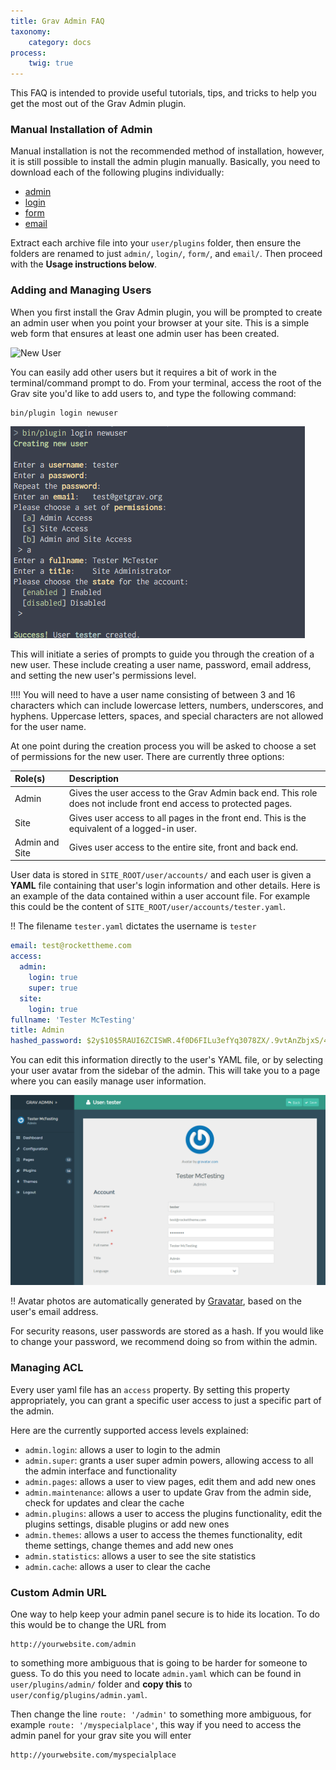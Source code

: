 ```yaml
---
title: Grav Admin FAQ
taxonomy:
    category: docs
process:
    twig: true
---
```


This FAQ is intended to provide useful tutorials, tips, and tricks to help you get the most out of the Grav Admin plugin.

### Manual Installation of Admin

Manual installation is not the recommended method of installation, however, it is still possible to install the admin plugin manually. Basically, you need to download each of the following plugins individually:

* [admin](https://github.com/getgrav/grav-plugin-admin/archive/master.zip)
* [login](https://github.com/getgrav/grav-plugin-login/archive/master.zip)
* [form](https://github.com/getgrav/grav-plugin-form/archive/master.zip)
* [email](https://github.com/getgrav/grav-plugin-email/archive/master.zip)

Extract each archive file into your `user/plugins` folder, then ensure the folders are renamed to just `admin/`, `login/`, `form/`, and `email/`.  Then proceed with the **Usage instructions below**.

### Adding and Managing Users

When you first install the Grav Admin plugin, you will be prompted to create an admin user when you point your browser at your site. This is a simple web form that ensures at least one admin user has been created.

![New User](../introduction/new-user.png?classes=shadow)

You can easily add other users but it requires a bit of work in the terminal/command prompt to do. From your terminal, access the root of the Grav site you'd like to add users to, and type the following command:

```text
bin/plugin login newuser
```

![Grav Admin FAQ](faq_1.png?classes=shadow)

This will initiate a series of prompts to guide you through the creation of a new user. These include creating a user name, password, email address, and setting the new user's permissions level.

!!!! You will need to have a user name consisting of between 3 and 16 characters which can include lowercase letters, numbers, underscores, and hyphens. Uppercase letters, spaces, and special characters are not allowed for the user name.

At one point during the creation process you will be asked to choose a set of permissions for the new user. There are currently three options:

| Role(s)        | Description                                                                                                       |
| :-----         | :-----                                                                                                            |
| Admin          | Gives the user access to the Grav Admin back end. This role does not include front end access to protected pages. |
| Site           | Gives user access to all pages in the front end. This is the equivalent of a logged-in user.                      |
| Admin and Site | Gives user access to the entire site, front and back end.                                                         |

User data is stored in `SITE_ROOT/user/accounts/` and each user is given a **YAML** file containing that user's login information and other details. Here is an example of the data contained within a user account file. For example this could be the content of `SITE_ROOT/user/accounts/tester.yaml`.

!! The filename `tester.yaml` dictates the username is `tester`

```yaml
email: test@rockettheme.com
access:
  admin:
    login: true
    super: true
  site:
    login: true
fullname: 'Tester McTesting'
title: Admin
hashed_password: $2y$10$5RAUI6ZCISWR.4f0D6FILu3efYq3078ZX/.9vtAnZbjxS/4PXN/WW
```

You can edit this information directly to the user's YAML file, or by selecting your user avatar from the sidebar of the admin. This will take you to a page where you can easily manage user information.

![Grav Admin FAQ](faq_2.png?classes=shadow)

!! Avatar photos are automatically generated by [Gravatar](http://gravatar.com), based on the user's email address.

For security reasons, user passwords are stored as a hash. If you would like to change your password, we recommend doing so from within the admin.

### Managing ACL

Every user yaml file has an `access` property. By setting this property appropriately, you can grant a specific user access to just a specific part of the admin.

Here are the currently supported access levels explained:

- `admin.login`: allows a user to login to the admin
- `admin.super`: grants a user super admin powers, allowing access to all the admin interface and functionality
- `admin.pages`: allows a user to view pages, edit them and add new ones
- `admin.maintenance`: allows a user to update Grav from the admin side, check for updates and clear the cache
- `admin.plugins`: allows a user to access the plugins functionality, edit the plugins settings, disable plugins or add new ones
- `admin.themes`: allows a user to access the themes functionality, edit theme settings, change themes and add new ones
- `admin.statistics`: allows a user to see the site statistics
- `admin.cache`: allows a user to clear the cache


### Custom Admin URL

One way to help keep your admin panel secure is to hide its location. To do this would be to change the URL from
```
http://yourwebsite.com/admin
```
to something more ambiguous that is going to be harder for someone to guess.  To do this you need to locate `admin.yaml` which can be found in `user/plugins/admin/` folder and **copy this** to `user/config/plugins/admin.yaml`.

Then change the line `route: '/admin'` to something more ambiguous, for example `route: '/myspecialplace'`, this way if you need to access the admin panel for your grav site you will enter
```
http://yourwebsite.com/myspecialplace
```

